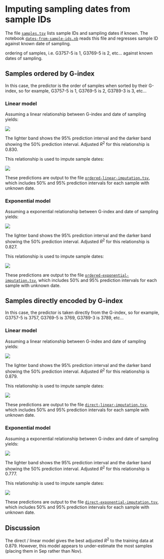 # Imputing sampling dates from sample IDs

The file [`samples.tsv`](samples.tsv) lists sample IDs and sampling dates if known. The notebook [`dates-from-sample-ids.nb`](dates-from-sample-ids.nb) reads this file and regresses sample ID against known date of sampling.

ordering of samples, i.e. G3757-5 is 1, G3769-5 is 2, etc... against known dates of sampling.

## Samples ordered by G-index

In this case, the predictor is the order of samples when sorted by their G-index, so for example, G3757-5 is 1, G3769-5 is 2, G3789-3 is 3, etc...

### Linear model

Assuming a linear relationship between G-index and date of sampling yields:

![](ordered-linear-regression.png)

The lighter band shows the 95% prediction interval and the darker band showing the 50% prediction interval. Adjusted *R*<sup>2</sup> for this relationship is 0.830. 

This relationship is used to impute sample dates:

![](ordered-linear-prediction.png)

These predictions are output to the file [`ordered-linear-imputation.tsv`](ordered-linear-imputation.tsv), which includes 50% and 95% prediction intervals for each sample with unknown date.

### Exponential model

Assuming a exponential relationship between G-index and date of sampling yields:

![](ordered-exponential-regression.png)

The lighter band shows the 95% prediction interval and the darker band showing the 50% prediction interval. Adjusted *R*<sup>2</sup> for this relationship is 0.827. 

This relationship is used to impute sample dates:

![](ordered-exponential-prediction.png)

These predictions are output to the file [`ordered-exponential-imputation.tsv`](ordered-exponential-imputation.tsv), which includes 50% and 95% prediction intervals for each sample with unknown date.

## Samples directly encoded by G-index

In this case, the predictor is taken directly from the G-index, so for example, G3757-5 is 3757, G3769-5 is 3769, G3789-3 is 3789, etc...

### Linear model

Assuming a linear relationship between G-index and date of sampling yields:

![](direct-linear-regression.png)

The lighter band shows the 95% prediction interval and the darker band showing the 50% prediction interval. Adjusted *R*<sup>2</sup> for this relationship is 0.879. 

This relationship is used to impute sample dates:

![](direct-linear-prediction.png)

These predictions are output to the file [`direct-linear-imputation.tsv`](direct-linear-imputation.tsv), which includes 50% and 95% prediction intervals for each sample with unknown date.

### Exponential model

Assuming a exponential relationship between G-index and date of sampling yields:

![](direct-exponential-regression.png)

The lighter band shows the 95% prediction interval and the darker band showing the 50% prediction interval. Adjusted *R*<sup>2</sup> for this relationship is 0.777. 

This relationship is used to impute sample dates:

![](direct-exponential-prediction.png)

These predictions are output to the file [`direct-exponential-imputation.tsv`](direct-exponential-imputation.tsv), which includes 50% and 95% prediction intervals for each sample with unknown date.

## Discussion

The direct / linear model gives the best adjusted *R*<sup>2</sup> to the training data at 0.879. However, this model appears to under-estimate the most samples (placing them in Sep rather than Nov).
